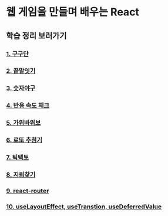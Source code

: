# 웹 게임을 만들며 배우는 React

## 학습 정리 보러가기

### [1. 구구단](./1.%20%EA%B5%AC%EA%B5%AC%EB%8B%A8//README.md)

### [2. 끝말잇기](./2.%20%EB%81%9D%EB%A7%90%EC%9E%87%EA%B8%B0/README.md)

### [3. 숫자야구](./3.%20%EC%88%AB%EC%9E%90%EC%95%BC%EA%B5%AC/README.md)

### [4. 반응 속도 체크](./4.%20%EB%B0%98%EC%9D%91%20%EC%86%8D%EB%8F%84%20%EC%B2%B4%ED%81%AC/README.md)

### [5. 가위바위보](<./5.%20가위바위보(18version)/README.md>)

### [6. 로또 추첨기](./6.%20%EB%A1%9C%EB%98%90%20%EC%B6%94%EC%B2%A8%EA%B8%B0/README.md)

### [7. 틱택토](./7.%20%ED%8B%B1%ED%83%9D%ED%86%A1/README.md)

### [8. 지뢰찾기](./8.%20%EC%A7%80%EB%A2%B0%EC%B0%BE%EA%B8%B0/README.md)

### [9. react-router](./9.%20react-router/README.md)

### [10. useLayoutEffect, useTranstion, useDeferredValue](./10%EA%B0%95%EC%A0%95%EB%A6%AC.md)
